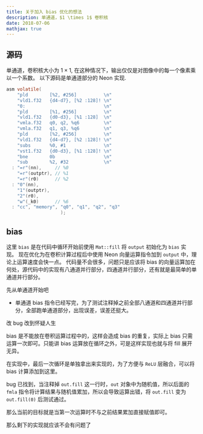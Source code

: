 ```yaml
---
title: 关于加入 bias 优化的想法
description: 单通道，$1 \times 1$ 卷积核
date: 2018-07-06
mathjax: true
---
```


## 源码

单通道，卷积核大小为 $1 \times 1$, 在这种情况下，输出仅仅是对图像中的每一个像素乘以一个系数。
以下源码是单通道部分的 Neon 实现.

```C
asm volatile(
    "pld        [%2, #256]          \n"
    "vld1.f32   {d4-d7}, [%2 :128]! \n"
    "0:                             \n"
    "pld        [%1, #256]          \n"
    "vld1.f32   {d0-d3}, [%1 :128]  \n"
    "vmla.f32   q0, q2, %q6         \n"
    "vmla.f32   q1, q3, %q6         \n"
    "pld        [%2, #256]          \n"
    "vld1.f32   {d4-d7}, [%2 :128]! \n"
    "subs       %0, #1              \n"
    "vst1.f32   {d0-d3}, [%1 :128]! \n"
    "bne        0b                  \n"
    "sub        %2, #32             \n"
  : "=r"(nn),     // %0
    "=r"(outptr), // %1
    "=r"(r0)      // %2
  : "0"(nn),
    "1"(outptr),
    "2"(r0),
    "w"(_k0)      // %6
  : "cc", "memory", "q0", "q1", "q2", "q3"
                    );
```

## bias

这里 `bias` 是在代码中循环开始前使用 `Mat::fill` 将 `output` 初始化为 `bias` 实现。
现在优化为在卷积计算过程后中使用 Neon 向量运算指令加到 `output` 中，理论上运算速度会快一点。
代码量不会很多，问题只是应该将 bias 的向量运算加在何处，源代码中的实现有八通道并行部分，四通道并行部分，还有就是最简单的单通道并行部分。

先从单通道开始吧

- 单通道 bias 指令已经写完，为了测试注释掉之前全部八通道和四通道并行部分，全部跑单通道部分，出现误差，误差还挺大。

改 bug 改到怀疑人生

bias 是不能放在卷积运算过程中的，这样会造成 bias 的重复，实际上 bias 只需运算一次即可。只能讲 bias 运算放在循环之外，可是这样实现也就与将 fill 展开无异。

在实现中，最后一次循环是单独拿出来实现的，为了方便与 `ReLU` 层融合，可以将 bias 计算添加到这里。

bug 已找到，当注释掉 `out.fill` 这一行时，`out` 对象中为随机值，所以后面的 `fmla` 指令将计算结果与随机值累加，所以会导致运算出错，将 `out.fill` 变为 `out.fill(0)` 后测试通过。

那么当前的目标就是当第一次运算时不与之前结果累加直接赋值即可。

那么剩下的实现就应该不会有问题了